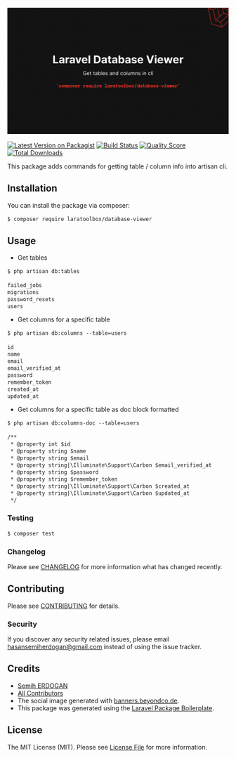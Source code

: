 ![Social Image](social.jpg)

[![Latest Version on Packagist](https://img.shields.io/packagist/v/laratoolbox/database-viewer.svg?style=flat-square)](https://packagist.org/packages/laratoolbox/database-viewer)
[![Build Status](https://img.shields.io/travis/laratoolbox/database-viewer/master.svg?style=flat-square)](https://travis-ci.org/laratoolbox/database-viewer)
[![Quality Score](https://img.shields.io/scrutinizer/g/laratoolbox/database-viewer.svg?style=flat-square)](https://scrutinizer-ci.com/g/laratoolbox/database-viewer)
[![Total Downloads](https://img.shields.io/packagist/dt/laratoolbox/database-viewer.svg?style=flat-square)](https://packagist.org/packages/laratoolbox/database-viewer)

This package adds commands for getting table / column info into artisan cli.

## Installation

You can install the package via composer:

```bash
$ composer require laratoolbox/database-viewer
```

## Usage

* Get tables
```shell
$ php artisan db:tables

failed_jobs
migrations
password_resets
users
```

* Get columns for a specific table
```shell
$ php artisan db:columns --table=users

id
name
email
email_verified_at
password
remember_token
created_at
updated_at
```

* Get columns for a specific table as doc block formatted
```shell
$ php artisan db:columns-doc --table=users

/**
 * @property int $id
 * @property string $name
 * @property string $email
 * @property string|\Illuminate\Support\Carbon $email_verified_at
 * @property string $password
 * @property string $remember_token
 * @property string|\Illuminate\Support\Carbon $created_at
 * @property string|\Illuminate\Support\Carbon $updated_at
 */
```

### Testing

``` bash
$ composer test
```

### Changelog

Please see [CHANGELOG](CHANGELOG.md) for more information what has changed recently.

## Contributing

Please see [CONTRIBUTING](CONTRIBUTING.md) for details.

### Security

If you discover any security related issues, please email hasansemiherdogan@gmail.com instead of using the issue tracker.

## Credits

- [Semih ERDOGAN](https://github.com/laratoolbox)
- [All Contributors](../../contributors)
- The social image generated with [banners.beyondco.de](https://banners.beyondco.de/).
- This package was generated using the [Laravel Package Boilerplate](https://laravelpackageboilerplate.com).

## License

The MIT License (MIT). Please see [License File](LICENSE.md) for more information.
